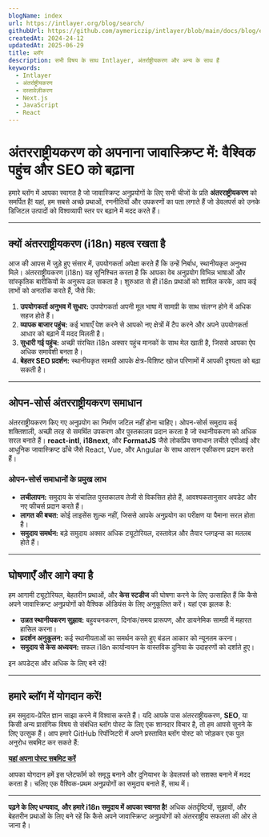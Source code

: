 ```yaml
---
blogName: index
url: https://intlayer.org/blog/search/
githubUrl: https://github.com/aymericzip/intlayer/blob/main/docs/blog/en/index.md
createdAt: 2024-24-12
updatedAt: 2025-06-29
title: ब्लॉग
description: सभी विषय के साथ Intlayer, अंतर्राष्ट्रीयकरण और अन्य के साथ हैं
keywords:
  - Intlayer
  - अंतर्राष्ट्रीयकरण
  - दस्तावेज़ीकरण
  - Next.js
  - JavaScript
  - React
---
```


# अंतरराष्ट्रीयकरण को अपनाना जावास्क्रिप्ट में: वैश्विक पहुंच और SEO को बढ़ाना

हमारे ब्लॉग में आपका स्वागत है जो जावास्क्रिप्ट अनुप्रयोगों के लिए सभी चीजों के प्रति **अंतरराष्ट्रीयकरण** को समर्पित है! यहां, हम सबसे अच्छे प्रथाओं, रणनीतियों और उपकरणों का पता लगाते हैं जो डेवलपर्स को उनके डिजिटल उत्पादों को विश्वव्यापी स्तर पर बढ़ाने में मदद करते हैं।

---

## क्यों अंतरराष्ट्रीयकरण (i18n) महत्व रखता है

आज की आपस में जुड़े हुए संसार में, उपयोगकर्ता अपेक्षा करते हैं कि उन्हें निर्बाध, स्थानीयकृत अनुभव मिले। अंतरराष्ट्रीयकरण (i18n) यह सुनिश्चित करता है कि आपका वेब अनुप्रयोग विभिन्न भाषाओं और सांस्कृतिक बारीकियों के अनुरूप ढल सकता है। शुरुआत से ही i18n प्रथाओं को शामिल करके, आप कई लाभों को अनलॉक करते हैं, जैसे कि:

1. **उपयोगकर्ता अनुभव में सुधार:** उपयोगकर्ता अपनी मूल भाषा में सामग्री के साथ संलग्न होने में अधिक सहज होते हैं।
2. **व्यापक बाजार पहुंच:** कई भाषाएँ पेश करने से आपको नए क्षेत्रों में टैप करने और अपने उपयोगकर्ता आधार को बढ़ाने में मदद मिलती है।
3. **सुधारी गई पहुंच:** अच्छी संरचित i18n अक्सर पहुंच मानकों के साथ मेल खाती है, जिससे आपका ऐप अधिक समावेशी बनता है।
4. **बेहतर SEO प्रदर्शन:** स्थानीयकृत सामग्री आपके क्षेत्र-विशिष्ट खोज परिणामों में आपकी दृश्यता को बढ़ा सकती है।

---

## ओपन-सोर्स अंतरराष्ट्रीयकरण समाधान

अंतरराष्ट्रीयकरण किए गए अनुप्रयोग का निर्माण जटिल नहीं होना चाहिए। ओपन-सोर्स समुदाय कई शक्तिशाली, अच्छी तरह से समर्थित उपकरण और पुस्तकालय प्रदान करता है जो स्थानीयकरण को अधिक सरल बनाते हैं। **react-intl**, **i18next**, और **FormatJS** जैसे लोकप्रिय समाधान लचीले एपीआई और आधुनिक जावास्क्रिप्ट ढाँचे जैसे React, Vue, और Angular के साथ आसान एकीकरण प्रदान करते हैं।

### ओपन-सोर्स समाधानों के प्रमुख लाभ

- **लचीलापन:** समुदाय के संचालित पुस्तकालय तेजी से विकसित होते हैं, आवश्यकतानुसार अपडेट और नए फीचर्स प्रदान करते हैं।
- **लागत की बचत:** कोई लाइसेंस शुल्क नहीं, जिससे आपके अनुप्रयोग का परीक्षण या पैमाना सरल होता है।
- **समुदाय समर्थन:** बड़े समुदाय अक्सर अधिक ट्यूटोरियल, दस्तावेज़ और तैयार प्लगइन्स का मतलब होते हैं।

---

## घोषणाएँ और आगे क्या है

हम आगामी ट्यूटोरियल, बेहतरीन प्रथाओं, और **केस स्टडीज** की घोषणा करने के लिए उत्साहित हैं कि कैसे अपने जावास्क्रिप्ट अनुप्रयोगों को वैश्विक ऑडियंस के लिए अनुकूलित करें। यहां एक झलक है:

- **उन्नत स्थानीयकरण सुझाव:** बहुवचनकरण, दिनांक/समय प्रारूपण, और डायनेमिक सामग्री में महारत हासिल करना।
- **प्रदर्शन अनुकूलन:** कई स्थानीयताओं का समर्थन करते हुए बंडल आकार को न्यूनतम करना।
- **समुदाय से केस अध्ययन:** सफल i18n कार्यान्वयन के वास्तविक दुनिया के उदाहरणों को दर्शाते हुए।

इन अपडेट्स और अधिक के लिए बने रहें!

---

## हमारे ब्लॉग में योगदान करें!

हम समुदाय-प्रेरित ज्ञान साझा करने में विश्वास करते हैं। यदि आपके पास अंतरराष्ट्रीयकरण, **SEO**, या किसी अन्य प्रासंगिक विषय से संबंधित ब्लॉग पोस्ट के लिए एक शानदार विचार है, तो हम आपसे सुनने के लिए उत्सुक हैं। आप हमारे GitHub रिपॉजिटरी में अपने प्रस्तावित ब्लॉग पोस्ट को जोड़कर एक पुल अनुरोध सबमिट कर सकते हैं:

[**यहां अपना पोस्ट सबमिट करें**](https://github.com/aymericzip/intlayer/blob/main/docs/blog)

आपका योगदान हमें इस प्लेटफॉर्म को समृद्ध बनाने और दुनियाभर के डेवलपर्स को सशक्त बनाने में मदद करता है। चलिए एक वैश्विक-प्रथम अनुप्रयोगों का समुदाय बनाते हैं, साथ में।

---

**पढ़ने के लिए धन्यवाद, और हमारे i18n समुदाय में आपका स्वागत है!** अधिक अंतर्दृष्टियों, सुझावों, और बेहतरीन प्रथाओं के लिए बने रहें कि कैसे अपने जावास्क्रिप्ट अनुप्रयोगों को अंतरराष्ट्रीय सफलता की ओर ले जाना है।
